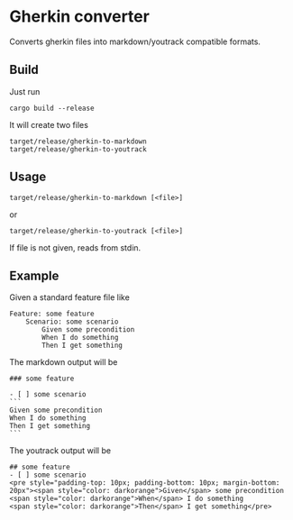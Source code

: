 # Gherkin converter

Converts gherkin files into markdown/youtrack compatible formats.

## Build

Just run

    cargo build --release

It will create two files

    target/release/gherkin-to-markdown
    target/release/gherkin-to-youtrack

## Usage

    target/release/gherkin-to-markdown [<file>]

or

    target/release/gherkin-to-youtrack [<file>]

If file is not given, reads from stdin.

## Example

Given a standard feature file like

```feature
Feature: some feature
    Scenario: some scenario
        Given some precondition
        When I do something
        Then I get something
```

The markdown output will be

    ### some feature

    - [ ] some scenario
    ```
    Given some precondition
    When I do something
    Then I get something
    ```

The youtrack output will be

    ## some feature
    - [ ] some scenario
    <pre style="padding-top: 10px; padding-bottom: 10px; margin-bottom: 20px"><span style="color: darkorange">Given</span> some precondition
    <span style="color: darkorange">When</span> I do something
    <span style="color: darkorange">Then</span> I get something</pre>
